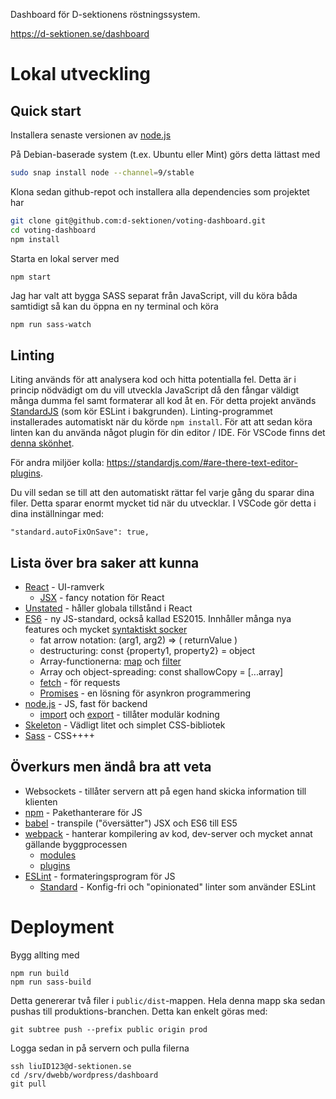 Dashboard för D-sektionens röstningssystem.

https://d-sektionen.se/dashboard

# Lokal utveckling

## Quick start
Installera senaste versionen av [node.js](https://nodejs.org/en/)

På Debian-baserade system (t.ex. Ubuntu eller Mint) görs detta lättast med
```bash
sudo snap install node --channel=9/stable
```

Klona sedan github-repot och installera alla dependencies som projektet har
```bash
git clone git@github.com:d-sektionen/voting-dashboard.git
cd voting-dashboard
npm install
```

Starta en lokal server med

```bash
npm start
```

Jag har valt att bygga SASS separat från JavaScript, vill du köra båda samtidigt så kan du öppna en ny terminal och köra
```
npm run sass-watch
```

## Linting
Liting används för att analysera kod och hitta potentialla fel. Detta är i princip nödvädigt om du vill utveckla JavaScript då den fångar väldigt många dumma fel samt formaterar all kod åt en. För detta projekt används [StandardJS](https://standardjs.com/) (som kör ESLint i bakgrunden). Linting-programmet installerades automatiskt när du körde `npm install`. För att att sedan köra linten kan du använda något plugin för din editor / IDE. För VSCode finns det [denna skönhet](https://marketplace.visualstudio.com/items?itemName=chenxsan.vscode-standardjs).

För andra miljöer kolla: https://standardjs.com/#are-there-text-editor-plugins.

Du vill sedan se till att den automatiskt rättar fel varje gång du sparar dina filer. Detta sparar enormt mycket tid när du utvecklar. I VSCode gör detta i dina inställningar med:
```
"standard.autoFixOnSave": true,
```

## Lista över bra saker att kunna
- [React](https://reactjs.org/docs/hello-world.html) - UI-ramverk
  - [JSX](https://reactjs.org/docs/introducing-jsx.html) - fancy notation för React
- [Unstated](https://github.com/jamiebuilds/unstated) - håller globala tillstånd i React
- [ES6](http://es6-features.org/#Constants) - ny JS-standard, också kallad ES2015. Innhåller många nya features och mycket [syntaktiskt socker](https://sv.wikipedia.org/wiki/Syntaktiskt_socker)
  - fat arrow notation: (arg1, arg2) => ( returnValue )
  - destructuring: const {property1, property2} = object 
  - Array-functionerna: [map](https://developer.mozilla.org/en-US/docs/Web/JavaScript/Reference/Global_Objects/Array/map) och [filter](https://developer.mozilla.org/en-US/docs/Web/JavaScript/Reference/Global_Objects/Array/filter)
  - Array och object-spreading: const shallowCopy = [...array]
  - [fetch](https://developer.mozilla.org/en-US/docs/Web/API/Fetch_API/Using_Fetch) - för requests 
  - [Promises](https://developer.mozilla.org/en-US/docs/Web/JavaScript/Guide/Using_promises) - en lösning för asynkron programmering
- [node.js](https://nodejs.org/en/about/) - JS, fast för backend
  - [import](https://developer.mozilla.org/en-US/docs/Web/JavaScript/Reference/Statements/import) och [export](https://developer.mozilla.org/en-US/docs/Web/JavaScript/Reference/Statements/export) - tillåter modulär kodning
- [Skeleton](http://getskeleton.com/) - Vädligt litet och simplet CSS-bibliotek
- [Sass](http://sass-lang.com/guide) - CSS++++
## Överkurs men ändå bra att veta
- Websockets - tillåter servern att på egen hand skicka information till klienten
- [npm](https://docs.npmjs.com/getting-started/what-is-npm) - Pakethanterare för JS
- [babel](https://babeljs.io/) - transpile ("översätter") JSX och ES6 till ES5
- [webpack](https://webpack.js.org/concepts/) - hanterar kompilering av kod, dev-server och mycket annat gällande byggprocessen
  - [modules](https://webpack.js.org/concepts/modules/)
  - [plugins](https://webpack.js.org/concepts/plugins/)
- [ESLint](https://eslint.org/) - formateringsprogram för JS
  - [Standard](https://standardjs.com/) - Konfig-fri och "opinionated" linter som använder ESLint


# Deployment
Bygg allting med
```
npm run build
npm run sass-build
```
Detta genererar två filer i `public/dist`-mappen. Hela denna mapp ska sedan pushas till produktions-branchen. Detta kan enkelt göras med:

```
git subtree push --prefix public origin prod
```

Logga sedan in på servern och pulla filerna
```
ssh liuID123@d-sektionen.se
cd /srv/dwebb/wordpress/dashboard
git pull
```



